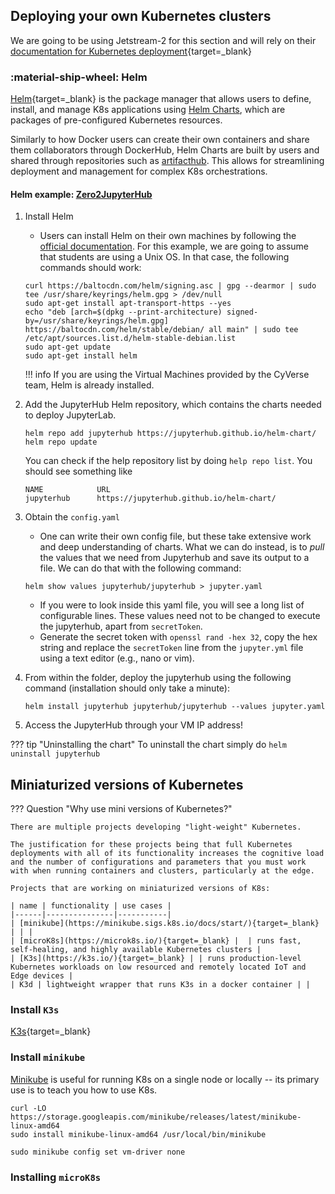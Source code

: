 
## Deploying your own Kubernetes clusters

We are going to be using Jetstream-2 for this section and will rely on their [documentation for Kubernetes deployment](https://docs.jetstream-cloud.org/general/kubernetes/){target=_blank}

### :material-ship-wheel: Helm

[Helm](https://helm.sh/){target=_blank} is the package manager that allows users to define, install, and manage K8s applications using [Helm Charts](https://helm.sh/docs/topics/charts/), which are packages of pre-configured Kubernetes resources.

Similarly to how Docker users can create their own containers and share them collaborators through DockerHub, Helm Charts are built by users and shared through repositories such as [artifacthub](https://artifacthub.io/). This allows for streamlining deployment and management for complex K8s orchestrations.

#### Helm example: [Zero2JupyterHub](https://z2jh.jupyter.org/en/latest/index.html)

1. Install Helm
    - Users can install Helm on their own machines by following the [official documentation](https://helm.sh/docs/intro/install/). For this example, we are going to assume that students are using a Unix OS. In that case, the following commands should work:
    ```
    curl https://baltocdn.com/helm/signing.asc | gpg --dearmor | sudo tee /usr/share/keyrings/helm.gpg > /dev/null
    sudo apt-get install apt-transport-https --yes
    echo "deb [arch=$(dpkg --print-architecture) signed-by=/usr/share/keyrings/helm.gpg] https://baltocdn.com/helm/stable/debian/ all main" | sudo tee /etc/apt/sources.list.d/helm-stable-debian.list
    sudo apt-get update
    sudo apt-get install helm
    ```
    !!! info
        If you are using the Virtual Machines provided by the CyVerse team, Helm is already installed.

2. Add the JupyterHub Helm repository, which contains the charts needed to deploy JupyterLab.
    ```
    helm repo add jupyterhub https://jupyterhub.github.io/helm-chart/
    helm repo update
    ```
    You can check if the help repository list by doing `help repo list`. You should see something like 
    ```
    NAME            URL
    jupyterhub      https://jupyterhub.github.io/helm-chart/
    ```
3. Obtain the `config.yaml`
    - One can write their own config file, but these take extensive work and deep understanding of charts. What we can do instead, is to *pull* the values that we need from Jupyterhub and save its output to a file. We can do that with the following command:
    ```
    helm show values jupyterhub/jupyterhub > jupyter.yaml
    ```
    - If you were to look inside this yaml file, you will see a long list of configurable lines. These values need not to be changed to execute the jupyterhub, apart from `secretToken`.
    - Generate the secret token with `openssl rand -hex 32`, copy the hex string and replace the `secretToken` line from the `jupyter.yml` file using a text editor (e.g., nano or vim). 
4. From within the folder, deploy the jupyterhub using the following command (installation should only take a minute):
    ```
    helm install jupyterhub jupyterhub/jupyterhub --values jupyter.yaml
    ```
5. Access the JupyterHub through your VM IP address!

??? tip "Uninstalling the chart"
    To uninstall the chart simply do
    ```
    helm uninstall jupyterhub
    ```

## Miniaturized versions of Kubernetes

??? Question "Why use mini versions of Kubernetes?"

    There are multiple projects developing "light-weight" Kubernetes.

    The justification for these projects being that full Kubernetes deployments with all of its functionality increases the cognitive load and the number of configurations and parameters that you must work with when running containers and clusters, particularly at the edge.

    Projects that are working on miniaturized versions of K8s:

    | name | functionality | use cases | 
    |------|---------------|-----------|
    | [minikube](https://minikube.sigs.k8s.io/docs/start/){target=_blank} | | |
    | [microK8s](https://microk8s.io/){target=_blank} |  | runs fast, self-healing, and highly available Kubernetes clusters |    
    | [K3s](https://k3s.io/){target=_blank} | | runs production-level Kubernetes workloads on low resourced and remotely located IoT and Edge devices |
    | K3d | lightweight wrapper that runs K3s in a docker container | |

### Install `K3s`

[K3s](){target=_blank}

### Install `minikube`

[Minikube](https://minikube.sigs.k8s.io/docs/start/) is useful for running K8s on a single node or locally -- its primary use is to teach you how to use K8s.

```
curl -LO https://storage.googleapis.com/minikube/releases/latest/minikube-linux-amd64
sudo install minikube-linux-amd64 /usr/local/bin/minikube

sudo minikube config set vm-driver none
```

### Installing `microK8s`
